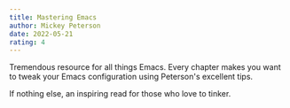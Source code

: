 ```yaml
---
title: Mastering Emacs
author: Mickey Peterson
date: 2022-05-21
rating: 4
---
```


Tremendous resource for all things Emacs. Every chapter makes you want to tweak your Emacs configuration using Peterson's excellent tips.

If nothing else, an inspiring read for those who love to tinker.
